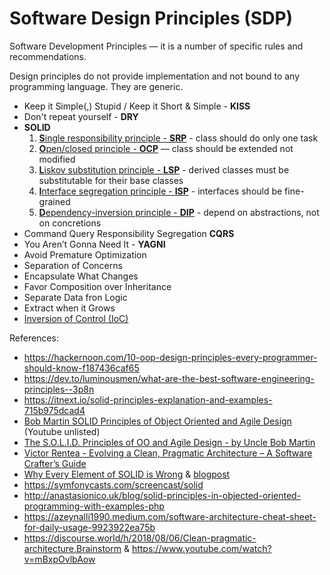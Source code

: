 # Software Design Principles (SDP)

Software Development Principles — it is a number of specific rules and recommendations.

Design principles do not provide implementation and not bound to any programming language. They are generic. 

 + Keep it Simple(,) Stupid / Keep it Short & Simple - **KISS**
 + Don't repeat yourself - **DRY**
 + **SOLID**
   1. [**S**ingle responsibility principle - **SRP**](SRP/Single%20Responsibility%20Principle.md) - class should do only one task
   2. [**O**pen/closed principle - **OCP**](OCP/Open%20Closed%20Principle.md) — class should be extended not modified
   3. [**L**iskov substitution principle - **LSP**](LSP/Liskov%20substitution%20principle.md) - derived classes must be substitutable for their base classes
   4. [**I**nterface segregation principle - **ISP**](ISP/Interface%20segregation%20principle.md) - interfaces should be fine-grained
   5. [**D**ependency-inversion principle - **DIP**](DIP/Dependency%20Inversion%20Principle.md) - depend on abstractions, not on concretions
 + Command Query Responsibility Segregation **CQRS**
 + You Aren’t Gonna Need It - **YAGNI**
 + Avoid Premature Optimization
 + Separation of Concerns
 + Encapsulate What Changes
 + Favor Composition over Inheritance
 + Separate Data fron Logic
 + Extract when it Grows
 + [Inversion of Control (IoC)](IoC/Inversion%20of%20Control.md)

References:
 - https://hackernoon.com/10-oop-design-principles-every-programmer-should-know-f187436caf65
 - https://dev.to/luminousmen/what-are-the-best-software-engineering-principles--3p8n
 - https://itnext.io/solid-principles-explanation-and-examples-715b975dcad4
 - [Bob Martin SOLID Principles of Object Oriented and Agile Design](https://www.youtube.com/watch?v=TMuno5RZNeE) (Youtube unlisted)
 - [The S.O.L.I.D. Principles of OO and Agile Design - by Uncle Bob Martin](https://www.youtube.com/watch?v=t86v3N4OshQ)
 - [Victor Rentea - Evolving a Clean, Pragmatic Architecture – A Software Crafter’s Guide](https://www.youtube.com/watch?v=tMHO7_RLxgQ)
 - [Why Every Element of SOLID is Wrong](https://speakerdeck.com/tastapod/why-every-element-of-solid-is-wrong) & [blogpost](https://dannorth.net/2021/03/16/cupid-the-back-story/)
 - https://symfonycasts.com/screencast/solid
 - http://anastasionico.uk/blog/solid-principles-in-objected-oriented-programming-with-examples-php
 - https://azeynalli1990.medium.com/software-architecture-cheat-sheet-for-daily-usage-9923922ea75b
 - https://discourse.world/h/2018/08/06/Clean-pragmatic-architecture.Brainstorm & https://www.youtube.com/watch?v=mBxpOvlbAow
 


